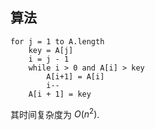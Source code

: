 ## 算法

```title="INSERTION-SORT(A)"
for j = 1 to A.length
    key = A[j]
    i = j - 1
    while i > 0 and A[i] > key
        A[i+1] = A[i]
        i--
    A[i + 1] = key
```

其时间复杂度为 $O(n^2)$.
